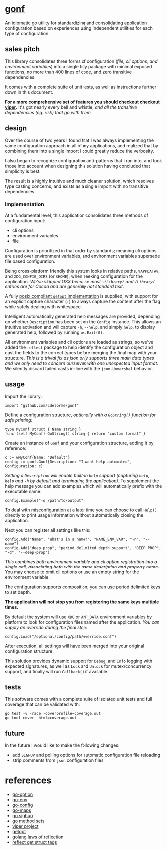 
# [gonf](https://github.com/cdelorme/gonf#)

An idiomatic go utility for standardizing and consolidating application configuration based on experiences using independent utilities for each type of configuration.


## sales pitch

This library consolidates three forms of configuration (_file, cli options, and environment variables_) into a single tidy package with minimal exposed functions, no more than 400 lines of code, and zero transitive dependencies.

It comes with a complete suite of unit tests, as well as instructions further down in this document.

**For a more comprehensive set of features you should checkout checkout [viper](https://github.com/spf13/viper).**  It's got nearly every bell and whistle, _and all the transitive dependencies (eg. risk) that go with them._


## design

Over the course of two years I found that I was always implementing the same configuration approach in all of my applications, and realized that by combining them into a single import I could greatly reduce the verbosity.

I also began to recognize configuration anti-patterns that I ran into, and took those into account when designing this solution having concluded that simplicity is best.

The result is a highly intuitive and much cleaner solution, which resolves type casting concerns, and exists as a single import with no transitive dependencies.


### implementation

At a fundamental level, this application consolidates three methods of configuration input:

- cli options
- environment variables
- file

Configuration is prioritized in that order by standards; meaning cli options are used over environment variables, and environment variables supersede file based configuration.

Being cross-platform friendly this system looks in relative paths, `%APPDATA%`, and `XDG_CONFIG_DIRS` (or `$HOME`), when seeking configuration for the application.  _We've skipped OSX because most `~/Library/` and `/Library/` entries are for Cocoa and are generally not standard text._

A fully [posix compliant `getopt` implementation](https://en.wikipedia.org/wiki/Getopt) is supplied, with support for an explicit capture character (`:`) to always capture the content after the flag while safely dealing with whitespace.

Intelligent automatically generated help messages are provided, depending on whether `Description` has been set on the `Config` instance.  This allows an intuitive activation and will capture `-h`, `--help`, and simply `help`, to display generated help, followed by running `os.Exit(0)`.

All environment variables and cli options are loaded as strings, so we've added the `reflect` package to help identify the configuration object and cast the fields to the correct types before merging the final map with your structure.  _This is a trivial fix as json only supports three main data types and we only need to concern ourselves with one unexpected input format._  We silently discard failed casts in-line with the `json.Unmarshal` behavior.


## usage

Import the library:

	import "github.com/cdelorme/gonf"

Define a configuration structure, _optionally with a `GoString()` function for safe printing_:

	type MyConf struct { Name string }
	func (self MyConf) GoString() string { return "custom format" }

Create an instance of `Gonf` and your configuration structure, adding it by reference:

	c := &MyConf{Name: "Default"}
	config := gonf.Gonf{Description: "I want help automated", Configuration: c}

_Setting a `Description` will enable built-in `help` support (capturing `help`, `--help` and `-h` by default and terminating the application)._  To supplement the help message you can add examples which will automatically prefix with the executable name:

	config.Example("-o /path/to/output")

To deal with misconfiguration at a later time you can choose to call `Help()` directly to print usage information without automatically closing the application.

Next you can register all settings like this:

	config.Add("Name", "What's in a name?", "NAME_ENV_VAR", "-n", "--name")
	config.Add("deep.prop", "period delimited depth support", "DEEP_PROP", "-d", "--deep-prop")

_This combines both environment variable and cli option registration into a single call, associating both with the same description and property name._  You may choose to omit cli options or use an empty string for the environment variable.

The configuration supports composition; you can use period delimited keys to set depth.

**The application will not stop you from registering the same keys multiple times.**

By default the system will use `XDG` or `APP_DATA` environment variables by platform to look for configuration files named after the application.  _You can supply an override during the final step:_

	config.Load("/optional/config/path/override.conf")

After execution, all settings will have been merged into your original configuration structure.

This solution provides dynamic support for `Debug`, and `Info` logging with expected signatures, as well as `Lock` and `Unlock` for mutex/concurrency support, and finally will run `Callback()` if available.


## tests

This software comes with a complete suite of isolated unit tests and full coverage that can be validated with:

	go test -v -race -coverprofile=coverage.out
	go tool cover -html=coverage.out


## future

In the future I would like to make the following changes:

- add `SIGHUP` and polling options for automatic configuration file reloading
- strip comments from `json` configuration files


# references

- [go-option](https://github.com/cdelorme/go-option)
- [go-env](https://github.com/cdelorme/go-env)
- [go-config](https://github.com/cdelorme/go-config)
- [go-maps](https://github.com/cdelorme/go-maps)
- [go sighup](https://gist.github.com/andelf/5889946)
- [go method sets](https://golang.org/ref/spec#Method_sets)
- [viper project](https://github.com/spf13/viper)
- [getopt](https://en.wikipedia.org/wiki/Getopt)
- [golang laws of reflection](http://blog.golang.org/laws-of-reflection)
- [reflect get struct tags](https://golang.org/pkg/reflect/#StructTag.Get)

